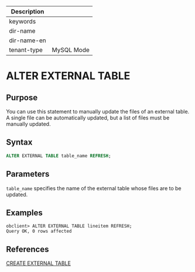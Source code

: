 | Description   |                 |
|---------------|-----------------|
| keywords      |                 |
| dir-name      |                 |
| dir-name-en   |                 |
| tenant-type   | MySQL Mode      |

# ALTER EXTERNAL TABLE

## Purpose

You can use this statement to manually update the files of an external table. A single file can be automatically updated, but a list of files must be manually updated.


## Syntax

```sql
ALTER EXTERNAL TABLE table_name REFRESH;
```

## Parameters

`table_name` specifies the name of the external table whose files are to be updated.

## Examples

```shell
obclient> ALTER EXTERNAL TABLE lineitem REFRESH;
Query OK, 0 rows affected
```

## References

[CREATE EXTERNAL TABLE](../600.sql-statement-of-mysql-mode/2200.create-external-table-of-mysql-mode.md)
